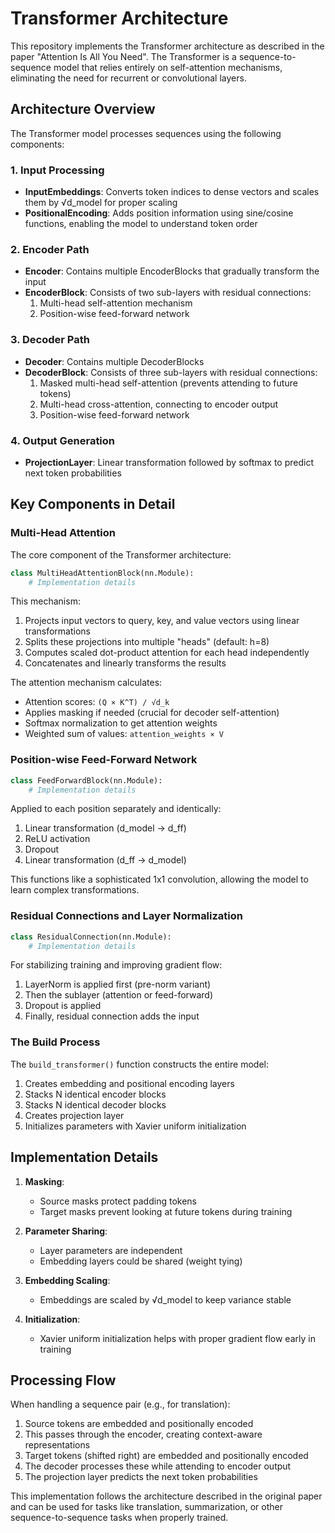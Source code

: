 # Transformer Architecture

This repository implements the Transformer architecture as described in the paper "Attention Is All You Need". The Transformer is a sequence-to-sequence model that relies entirely on self-attention mechanisms, eliminating the need for recurrent or convolutional layers.

## Architecture Overview

The Transformer model processes sequences using the following components:

### 1. Input Processing
- **InputEmbeddings**: Converts token indices to dense vectors and scales them by √d_model for proper scaling
- **PositionalEncoding**: Adds position information using sine/cosine functions, enabling the model to understand token order

### 2. Encoder Path
- **Encoder**: Contains multiple EncoderBlocks that gradually transform the input
- **EncoderBlock**: Consists of two sub-layers with residual connections:
  1. Multi-head self-attention mechanism
  2. Position-wise feed-forward network

### 3. Decoder Path
- **Decoder**: Contains multiple DecoderBlocks
- **DecoderBlock**: Consists of three sub-layers with residual connections:
  1. Masked multi-head self-attention (prevents attending to future tokens)
  2. Multi-head cross-attention, connecting to encoder output
  3. Position-wise feed-forward network

### 4. Output Generation
- **ProjectionLayer**: Linear transformation followed by softmax to predict next token probabilities

## Key Components in Detail

### Multi-Head Attention

The core component of the Transformer architecture:

```python
class MultiHeadAttentionBlock(nn.Module):
    # Implementation details
```

This mechanism:
1. Projects input vectors to query, key, and value vectors using linear transformations
2. Splits these projections into multiple "heads" (default: h=8)
3. Computes scaled dot-product attention for each head independently
4. Concatenates and linearly transforms the results

The attention mechanism calculates:
- Attention scores: `(Q × K^T) / √d_k`
- Applies masking if needed (crucial for decoder self-attention)
- Softmax normalization to get attention weights
- Weighted sum of values: `attention_weights × V`

### Position-wise Feed-Forward Network

```python
class FeedForwardBlock(nn.Module):
    # Implementation details
```

Applied to each position separately and identically:
1. Linear transformation (d_model → d_ff)
2. ReLU activation
3. Dropout
4. Linear transformation (d_ff → d_model)

This functions like a sophisticated 1x1 convolution, allowing the model to learn complex transformations.

### Residual Connections and Layer Normalization

```python
class ResidualConnection(nn.Module):
    # Implementation details
```

For stabilizing training and improving gradient flow:
1. LayerNorm is applied first (pre-norm variant)
2. Then the sublayer (attention or feed-forward)
3. Dropout is applied
4. Finally, residual connection adds the input

### The Build Process

The `build_transformer()` function constructs the entire model:
1. Creates embedding and positional encoding layers
2. Stacks N identical encoder blocks
3. Stacks N identical decoder blocks
4. Creates projection layer
5. Initializes parameters with Xavier uniform initialization

## Implementation Details

1. **Masking**: 
   - Source masks protect padding tokens
   - Target masks prevent looking at future tokens during training

2. **Parameter Sharing**:
   - Layer parameters are independent
   - Embedding layers could be shared (weight tying)

3. **Embedding Scaling**:
   - Embeddings are scaled by √d_model to keep variance stable

4. **Initialization**:
   - Xavier uniform initialization helps with proper gradient flow early in training

## Processing Flow

When handling a sequence pair (e.g., for translation):
1. Source tokens are embedded and positionally encoded
2. This passes through the encoder, creating context-aware representations
3. Target tokens (shifted right) are embedded and positionally encoded
4. The decoder processes these while attending to encoder output
5. The projection layer predicts the next token probabilities

This implementation follows the architecture described in the original paper and can be used for tasks like translation, summarization, or other sequence-to-sequence tasks when properly trained.
